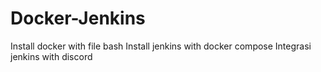 # Docker-Jenkins

Install docker with file bash
Install jenkins with docker compose
Integrasi jenkins with discord

